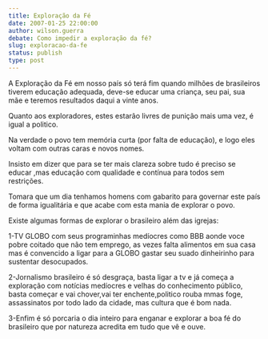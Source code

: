 ```yaml
---
title: Exploração da Fé
date: 2007-01-25 22:00:00
author: wilson.guerra
debate: Como impedir a exploração da fé?
slug: exploracao-da-fe
status: publish 
type: post
---
```


A Exploração da Fé em nosso país só terá fim quando milhões de brasileiros tiverem educação adequada, deve-se educar uma criança, seu pai, sua mãe e teremos resultados daqui a vinte anos.  

Quanto aos exploradores, estes estarão livres de punição mais uma vez, é igual a politico.  

Na verdade o povo tem memória curta (por falta de educação), e logo eles voltam com outras caras e novos nomes.  

Insisto em dizer que para se ter mais clareza sobre tudo é preciso se educar ,mas educação com qualidade e contínua para todos sem restrições.  

Tomara que um dia tenhamos homens com gabarito para governar este país de forma igualitária e que acabe com esta mania de explorar o povo.  

Existe algumas formas de explorar o brasileiro além das igrejas:  

1-TV GLOBO com seus programinhas medíocres como BBB aonde voce pobre coitado que não tem emprego, as vezes falta alimentos em sua casa mas é convencido a ligar para a GLOBO gastar seu suado dinheirinho para sustentar desocupados.  

2-Jornalismo brasileiro é só desgraça, basta ligar a tv e já começa a exploração com notícias medíocres e velhas do conhecimento público, basta começar e vai chover,vai ter enchente,politico rouba mmas foge, assassinatos por todo lado da cidade, mas cultura que é bom nada.  

3-Enfim é só porcaria o dia inteiro para enganar e explorar a boa fé do brasileiro que por natureza acredita em tudo que vê e ouve.

